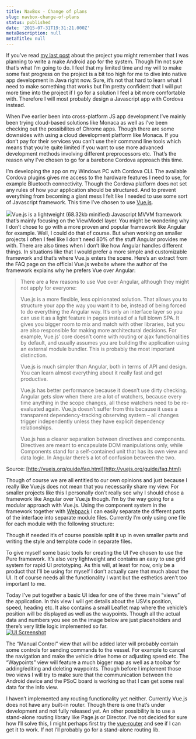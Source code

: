 ```yaml
---
title: NavBox - Change of plans
slug: navbox-change-of-plans
status: published
date: '2015-07-31T19:31:21.000Z'
metaDescription: null
metaTitle: null
---
```


If you’ve read [my last post](http://jimmyutterstrom.com/2015/07/navbox-autonomous-navigation-project/) about the project you might remember that I was planning to write a make Android app for the system. Though I’m not sure that’s what I’m going to do. I feel that my limited time and my will to make some fast progress on the project is a bit too high for me to dive into native app development in Java right now. Sure, it’s not that hard to learn what I need to make something that works but I’m pretty confident that I will put more time into the project if I go for a solution I feel a bit more comfortable with. Therefore I will most probably design a Javascript app with Cordova instead.

When I’ve earlier been into cross-platform JS app development I’ve mainly been trying cloud-based solutions like Monaca as well as I’ve been checking out the possibilites of Chrome apps. Though there are some downsides with using a cloud development platform like Monaca. If you don’t pay for their services you can’t use their command line tools which means that you’re quite limited if you want to use more advanced development methods involving different preprocessors etc. That’s the reason why I’ve chosen to go for a barebone Cordova approach this time.

I’m developing the app on my Windows PC with Cordova CLI. The available Cordova plugins gives me access to the hardware features I need to use, for example Bluetooth connectivity. Though the Cordova platform does not set any rules of how your application should be structured. And to prevent everything from becoming a giant mess I felt like I needed to use some sort of Javascript framework. This time I’ve chosen to use [Vue.js](http://vuejs.org/).

![](https://di2hdke024x80.cloudfront.net/images/NavBox/vue.PNG)Vue.js is a lightweight (68.32kb minified) Javascript MVVM framework that’s mainly focusing on the ViewModel layer. You might be wondering why I don’t chose to go with a more proven and popular framework like Angular for example. Well, I could do that of course. But when working on smaller projects I often I feel like I don’t need 80% of the stuff Angular provides me with. There are also times when I don’t like how Angular handles different things. In situations like that I would prefer a more simple and customizable framework and that’s where Vue.js enters the scene. Here’s an extract from the FAQ page on the official Vue.js website where the author of the framework explains why he prefers Vue over Angular:

> There are a few reasons to use Vue over Angular, although they might not apply for everyone:
>
> Vue.js is a more flexible, less opinionated solution. That allows you to structure your app the way you want it to be, instead of being forced to do everything the Angular way. It’s only an interface layer so you can use it as a light feature in pages instead of a full blown SPA. It gives you bigger room to mix and match with other libraries, but you are also responsible for making more architectural decisions. For example, Vue.js’ core doesn’t come with routing or ajax functionalities by default, and usually assumes you are building the application using an external module bundler. This is probably the most important distinction.
>
> Vue.js is much simpler than Angular, both in terms of API and design. You can learn almost everything about it really fast and get productive.
>
> Vue.js has better performance because it doesn’t use dirty checking. Angular gets slow when there are a lot of watchers, because every time anything in the scope changes, all these watchers need to be re-evaluated again. Vue.js doesn’t suffer from this because it uses a transparent dependency-tracking observing system – all changes trigger independently unless they have explicit dependency relationships.
>
> Vue.js has a clearer separation between directives and components. Directives are meant to encapsulate DOM manipulations only, while Components stand for a self-contained unit that has its own view and data logic. In Angular there’s a lot of confusion between the two.

Source: [http://vuejs.org/guide/faq.html](http://vuejs.org/guide/faq.html)

Though of course we are all entitled to our own opinions and just because I really like Vue.js does not mean that you necessarily share my view. For smaller projects like this I personally don’t really see why I should chose a framework like Angular over Vue.js though. I’m by the way going for a modular approach with Vue.js. Using the component system in the framework together with [Webpack](https://github.com/webpack/webpack) I can easily separate the different parts of the interface into separate module files. Currently I’m only using one file for each module with the following structure:

 <style> /* CSS HERE */ </style> <template> <!-- HTML HERE --> </template> <script lang="babel"> /* Module logic here */ </script>

Though if needed it’s of course possible split it up in even smaller parts and writing the style and template code in separate files.

To give myself some basic tools for creating the UI I’ve chosen to use the Pure framework. It’s also very lightweight and contains an easy to use grid system for rapid UI prototyping. As this will, at least for now, only be a product that I’ll be using for myself I don’t actually care that much about the UI. It of course needs all the functionality I want but the esthetics aren’t too important to me.

Today I’ve put together a basic UI idea for one of the three main “views” of the application. In this view I will get details about the USV:s position, speed, heading etc. It also contains a small Leaflet map where the vehicle’s position will be displayed as well as the waypoints. Though all the actual data and numbers you see on the image below are just placeholders and there’s very little logic implemented so far.  
[![UI Screenshot](https://di2hdke024x80.cloudfront.net/images/NavBox/Screenshot_2015-07-31-18-51-04.png)](https://di2hdke024x80.cloudfront.net/images/NavBox/Screenshot_2015-07-31-18-51-04.png)

The “Manual Control” view that will be added later will probably contain some controls for sending commands to the vessel. For example to cancel the navigation and make the vehicle drive home or adjusting speed etc. The “Waypoints” view will feature a much bigger map as well as a toolbar for adding/editing and deleting waypoints. Though before I implement those two views I will try to make sure that the communication between the Android device and the PSoC board is working so that I can get some real data for the info view.

I haven’t implemented any routing functionality yet neither. Currently Vue.js does not have any built-in router. Though there is one that’s under development and not fully released yet. An other possibility is to use a stand-alone routing library like Page.js or Director. I’ve not decided for sure how I’ll solve this, I might perhaps first try the [vue-router](https://github.com/vuejs/vue-router) and see if I can get it to work. If not I’ll probably go for a stand-alone routing lib.
